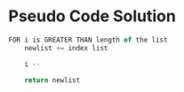 # Pseudo Code Solution

```js
FOR i is GREATER THAN length of the list
    newlist += index list

    i --

    return newlist
```
